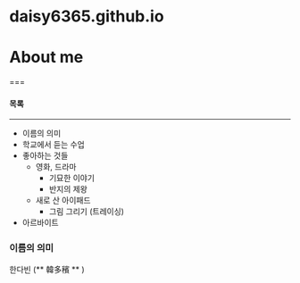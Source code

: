 # daisy6365.github.io

# About me
===

#### 목록
---
* 이름의 의미
* 학교에서 듣는 수업
* 좋아하는 것들
  * 영화, 드라마
    * 기묘한 이야기
    * 반지의 제왕
  * 새로 산 아이패드
    * 그림 그리기 (트레이싱)
* 아르바이트

### 이름의 의미
한다빈 (** 韓多穦 ** )

